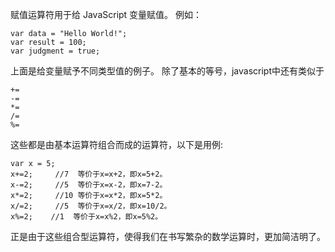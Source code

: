 赋值运算符用于给 JavaScript 变量赋值。
例如：

    var data = "Hello World!";
    var result = 100;
    var judgment = true;
    
上面是给变量赋予不同类型值的例子。
除了基本的等号，javascript中还有类似于 

    +=    
    -=
    *=
    /=
    %=

这些都是由基本运算符组合而成的运算符，以下是用例:

    var x = 5;
    x+=2;     //7  等价于x=x+2，即x=5+2。
    x-=2;     //5  等价于x=x-2，即x=7-2。
    x*=2;     //10 等价于x=x*2，即x=5*2。
    x/=2;     //5  等价于x=x/2，即x=10/2。
    x%=2;    //1  等价于x=x%2，即x=5%2。
    
正是由于这些组合型运算符，使得我们在书写繁杂的数学运算时，更加简洁明了。

